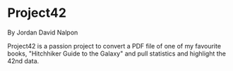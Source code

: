 # Project42
By Jordan David Nalpon

Project42 is a passion project to convert a PDF file of one of my favourite books, "Hitchhiker Guide to the Galaxy" and pull statistics and highlight the 42nd data.